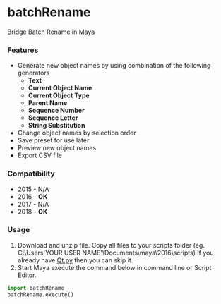 # batchRename
Bridge Batch Rename in Maya

### Features
* Generate new object names by using combination of the following generators
  * **Text**
  * **Current Object Name**
  * **Current Object Type**
  * **Parent Name**
  * **Sequence Number**
  * **Sequence Letter**
  * **String Substitution**
* Change object names by selection order
* Save preset for use later
* Preview new object names
* Export CSV file

### Compatibility
* 2015 - N/A
* 2016 - **OK**
* 2017 - N/A
* 2018 - **OK**

### Usage
1. Download and unzip file. Copy all files to your scripts folder (eg. C:\Users\'YOUR USER NAME'\Documents\maya\2016\scripts) If you already have [Qt.py](https://github.com/mottosso/Qt.py) then you can skip it.
1. Start Maya execute the command below in command line or Script Editor.
```python
import batchRename
batchRename.execute()
```
